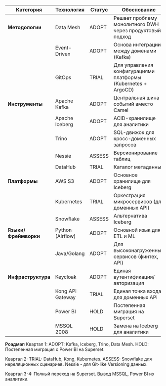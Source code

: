 | Категория          | Технология       | Статус   | Обоснование                                                                 |
|--------------------|------------------|----------|-----------------------------------------------------------------------------|
| **Методологии**    | Data Mesh        | ADOPT    | Решает проблему монолитного DWH через продуктовый подход                    |
|                    | Event-Driven     | ADOPT    | Основа интеграции между доменами (Kafka)                                    |
|                    | GitOps           | TRIAL    | Для управления конфигурациями платформы (Kubernetes + ArgoCD)               |
| **Инструменты**    | Apache Kafka     | ADOPT    | Центральная шина событий вместо Camel                                       |
|                    | Apache Iceberg   | ADOPT    | ACID-хранилище для аналитики                                               |
|                    | Trino            | ADOPT    | SQL-движок для кросс-доменных запросов                                      |
|                    | Nessie            | ASSESS    | Версионирование таблиц                                      |
|                    | DataHub          | TRIAL    | Каталог метаданных                                                          |
| **Платформы**      | AWS S3           | ADOPT    | Основное хранилище для Iceberg                                              |
|                    | Kubernetes       | TRIAL    | Оркестрация микросервисов (для доменных API)                                |
|                    | Snowflake        | ASSESS   | Альтернатива Iceberg                                                        |
| **Языки/Фреймворки** | Python (Airflow) | ADOPT    | Основной язык для ETL и ML                                                  |
|                    | Java/Golang      | ADOPT    | Для высоконагруженных сервисов (финтех, API)                                |
| **Инфраструктура** | Keycloak         | ADOPT    | Единая аутентификация/авторизация                                           |
|                    | Kong API Gateway | TRIAL    | Единая точка входа для доменных API                                         |
|                    | Power BI         | HOLD     | Постепенная миграция на Superset                                            |
|                    | MSSQL 2008       | HOLD     | Замена на Iceberg для аналитики |

**Роадмап**
Квартал 1:
ADOPT: Kafka, Iceberg, Trino, Data Mesh.
HOLD: Постепенная миграция с Power BI на Superset.

Квартал 2:
TRIAL: DataHub, Kong, Kubernetes.
ASSESS: Snowflake для нереляционных сценариев. Nessie - для Git-like Versioning данных.

Квартал 3-4:
Полный переход на Superset.
Вывод MSSQL, Power BI из аналитики.